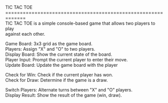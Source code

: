 TIC TAC TOE<br>
=============================================================<br>
TIC TAC TOE is a simple console-based game that allows two players to play <br>against each other.<br>

Game Board:  3x3 grid as the game board.<br>
Players: Assign "X" and "O" to two players.<br>
Display Board: Show the current state of the board.<br>
Player Input: Prompt the current player to enter their move.<br>
Update Board: Update the game board with the player<br>

Check for Win: Check if the current player has won.<br>
Check for Draw: Determine if the game is a draw.<br>

Switch Players: Alternate turns between "X" and "O" players.<br>
Display Result: Show the result of the game (win, draw).<br>

